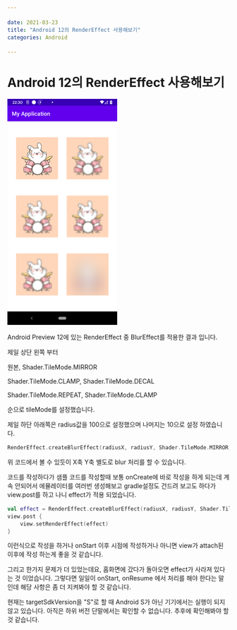```yaml
---

date: 2021-03-23
title: "Android 12의 RenderEffect 사용해보기"
categories: Android

---
```


# Android 12의 RenderEffect 사용해보기

<img src="https://github.com/kimsh3933/kimsh3933.github.io/blob/master/_posts/attach/2021-03-23-rendereffect/1.png?raw=true" alt="1" style="zoom:50%;" />

Android Preview 12에 있는 RenderEffect 중 BlurEffect를 적용한 결과 입니다.

제일 상단 왼쪽 부터

원본, Shader.TileMode.MIRROR

Shader.TileMode.CLAMP, Shader.TileMode.DECAL

Shader.TileMode.REPEAT, Shader.TileMode.CLAMP

순으로 tileMode를 설정했습니다.

제일 하단 아래쪽은 radius값을 100으로 설정했으며 나머지는 10으로 설정 하였습니다.

```kotlin
RenderEffect.createBlurEffect(radiusX, radiusY, Shader.TileMode.MIRROR)
```

위 코드에서 볼 수 있듯이 X축 Y축 별도로 blur 처리를 할 수 있습니다.



코드를 작성하다가 샘플 코드를 작성할때 보통 onCreate에 바로 작성을 하게 되는데 계속 안되어서 에뮬레이터를 여러번 생성해보고 gradle설정도 건드려 보고도 하다가 view.post를 하고 나니 effect가 적용 되었습니다. 

```kotlin
val effect = RenderEffect.createBlurEffect(radiusX, radiusY, Shader.TileMode.MIRROR)
view.post {
	view.setRenderEffect(effect)
}
```

이런식으로 작성을 하거나 onStart 이후 시점에 작성하거나 아니면 view가 attach된 이후에 작성 하는게 좋을 것 같습니다.

그리고 한가지 문제가 더 있었는데요, 홈화면에 갔다가 돌아오면 effect가 사라져 있다는 것 이었습니다. 그렇다면 일일이 onStart, onResume 에서 처리를 해야 한다는 말인데 해당 사항은 좀 더 지켜봐야 할 것 같습니다.



현재는 targetSdkVersion을 "S"로 할 때 Android S가 아닌 기기에서는 실행이 되지 않고 있습니다. 아직은 하위 버전 단말에서는 확인할 수 없습니다. 추후에 확인해봐야 할 것 같습니다.